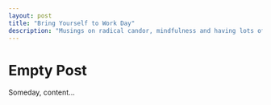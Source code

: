 ```yaml
---
layout: post
title: "Bring Yourself to Work Day"
description: "Musings on radical candor, mindfulness and having lots of opinions."
---
```


# Empty Post

Someday, content...
